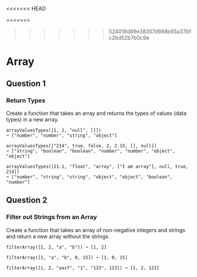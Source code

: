 <<<<<<< HEAD

=======
>>>>>>> 524018d89e38357d988b65a37bfc2bd52b7b0c9e
# Array
## Question 1
### Return Types
Create a function that takes an array and returns the types of values (data types) in a new array.
```
arrayValuesTypes([1, 2, "null", []])
➞ ["number", "number", "string", "object"]

arrayValuesTypes(["214", true, false, 2, 2.15, [], null])
➞ ["string", "boolean", "boolean", "number", "number", "object", "object"]

arrayValuesTypes([21.1, "float", "array", ["I am array"], null, true, 214])
➞ ["number", "string", "string", "object", "object", "boolean", "number"]
```

## Question 2
### Filter out Strings from an Array
Create a function that takes an array of non-negative integers and strings and return a new array without the strings.

```
filterArray([1, 2, "a", "b"]) ➞ [1, 2]

filterArray([1, "a", "b", 0, 15]) ➞ [1, 0, 15]

filterArray([1, 2, "aasf", "1", "123", 123]) ➞ [1, 2, 123]
```
